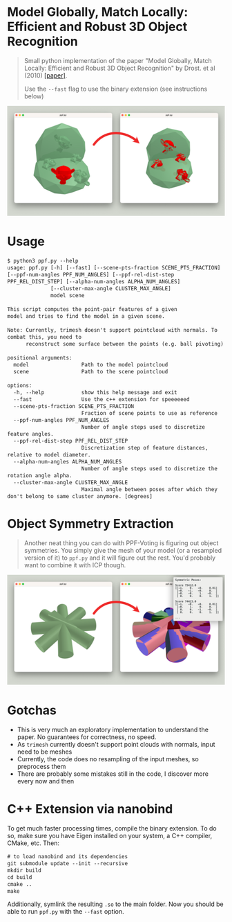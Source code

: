 # Model Globally, Match Locally: Efficient and Robust 3D Object Recognition

> Small python implementation of the paper "Model Globally, Match Locally: Efficient and Robust 3D Object Recognition"
> by Drost. et al (2010) [[paper]](https://campar.in.tum.de/pub/drost2010CVPR/drost2010CVPR.pdf).
>
> Use the `--fast` flag to use the binary extension (see instructions below)

![Screenshots of a model and scene before matching and after matching with PPF-Voting.](screenshot.png)

# Usage

```
$ python3 ppf.py --help                                                                                        
usage: ppf.py [-h] [--fast] [--scene-pts-fraction SCENE_PTS_FRACTION] [--ppf-num-angles PPF_NUM_ANGLES] [--ppf-rel-dist-step PPF_REL_DIST_STEP] [--alpha-num-angles ALPHA_NUM_ANGLES]
              [--cluster-max-angle CLUSTER_MAX_ANGLE]
              model scene

This script computes the point-pair features of a given
model and tries to find the model in a given scene.

Note: Currently, trimesh doesn't support pointcloud with normals. To combat this, you need to
      reconstruct some surface between the points (e.g. ball pivoting)

positional arguments:
  model                 Path to the model pointcloud
  scene                 Path to the scene pointcloud

options:
  -h, --help            show this help message and exit
  --fast                Use the c++ extension for speeeeeed
  --scene-pts-fraction SCENE_PTS_FRACTION
                        Fraction of scene points to use as reference
  --ppf-num-angles PPF_NUM_ANGLES
                        Number of angle steps used to discretize feature angles.
  --ppf-rel-dist-step PPF_REL_DIST_STEP
                        Discretization step of feature distances, relative to model diameter.
  --alpha-num-angles ALPHA_NUM_ANGLES
                        Number of angle steps used to discretize the rotation angle alpha.
  --cluster-max-angle CLUSTER_MAX_ANGLE
                        Maximal angle between poses after which they don't belong to same cluster anymore. [degrees]
```

# Object Symmetry Extraction

> Another neat thing you can do with PPF-Voting is figuring out object symmetries. You simply give the mesh
> of your model (or a resampled version of it) to `ppf.py` and it will figure out the rest.
> You'd probably want to combine it with ICP though.

![Screenshot showing different symmetric poses of the same object.](screenshot_symmetries.png)

# Gotchas

- This is very much an exploratory implementation to understand the paper. No guarantees for correctness, no speed.
- As `trimesh` currently doesn't support point clouds with normals, input need to be meshes
- Currently, the code does no resampling of the input meshes, so preprocess them
- There are probably some mistakes still in the code, I discover more every now and then

# C++ Extension via nanobind

To get much faster processing times, compile the binary extension. To do so,
make sure you have Eigen installed on your system, a C++ compiler, CMake, etc. Then:

```
# to load nanobind and its dependencies
git submodule update --init --recursive
mkdir build
cd build
cmake ..
make
```

Additionally, symlink the resulting `.so` to the main folder. Now you should be able to
run `ppf.py` with the `--fast` option.
